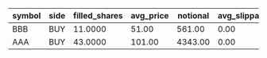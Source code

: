 | symbol | side | filled_shares | avg_price | notional | avg_slippage | residual_drift_bps |
| --- | --- | --- | --- | --- | --- | --- |
| BBB | BUY | 11.0000 | 51.00 | 561.00 | 0.00 | 1.41 |
| AAA | BUY | 43.0000 | 101.00 | 4343.00 | 0.00 | 82.69 |
